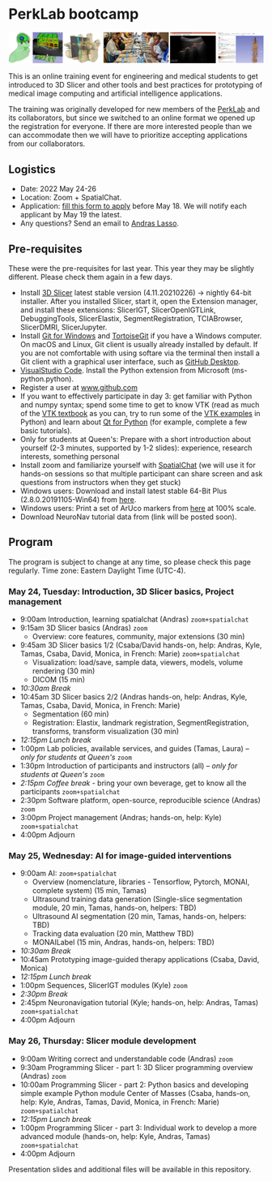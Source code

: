 # PerkLab bootcamp

![](banner.jpg)

This is an online training event for engineering and medical students to get introduced to 3D Slicer and other tools and best practices for prototyping of medical image computing and artificial intelligence applications.

The training was originally developed for new members of the [PerkLab](http://perk.cs.queensu.ca/) and its collaborators, but since we switched to an online format we opened up the registration for everyone. If there are more interested people than we can accommodate then we will have to prioritize accepting applications from our collaborators.

## Logistics

- Date:	2022 May 24-26
- Location: Zoom + SpatialChat.
- Application: [fill this form to apply](https://forms.gle/d6coo4mE8EwsKiEC6) before May 18. We will notify each applicant by May 19 the latest.
- Any questions? Send an email to [Andras Lasso](mailto:lasso@queensu.ca).

## Pre-requisites

These were the pre-requisites for last year. This year they may be slightly different. Please check them again in a few days.

- Install [3D Slicer](http://download.slicer.org/) latest stable version (4.11.20210226) -> nightly 64-bit installer. After you installed Slicer, start it, open the Extension manager, and install these extensions: SlicerIGT, SlicerOpenIGTLink, DebuggingTools, SlicerElastix, SegmentRegistration, TCIABrowser, SlicerDMRI, SlicerJupyter.
- Install [Git for Windows](https://git-scm.com/download/win) and [TortoiseGit](https://tortoisegit.org/) if you have a Windows computer. On macOS and Linux, Git client is usually already installed by default. If you are not comfortable with using softare via the terminal then install a Git client with a graphical user interface, such as [GitHub Desktop](https://desktop.github.com/).
- [VisualStudio Code](https://code.visualstudio.com/). Install the Python extension from Microsoft (ms-python.python).
- Register a user at www.github.com
- If you want to effectively participate in day 3: get familiar with Python and numpy syntax; spend some time to get to know VTK (read as much of the [VTK textbook](https://vtk.org/vtk-textbook/) as you can, try to run some of the [VTK examples](https://kitware.github.io/vtk-examples/site/) in Python) and learn about [Qt for Python](https://www.qt.io/qt-for-python) (for example, complete a few basic tutorials).
- Only for students at Queen's: Prepare with a short introduction about yourself (2-3 minutes, supported by 1-2 slides): experience, research interests, something personal
- Install zoom and familiarize yourself with [SpatialChat](https://spatial.chat/s/TryMe) (we will use it for hands-on sessions so that multiple participant can share screen and ask questions from instructors when they get stuck)
- Windows users: Download and install latest stable 64-Bit Plus (2.8.0.20191105-Win64) from [here](http://perk-software.cs.queensu.ca/plus/packages/stable/).
- Windows users: Print a set of ArUco markers from [here](https://github.com/PlusToolkit/PlusLibData/raw/master/ConfigFiles/OpticalMarkerTracker/marker_sheet_36h12.pdf) at 100% scale.
- Download NeuroNav tutorial data from (link will be posted soon).

## Program

The program is subject to change at any time, so please check this page regularly.
Time zone: Eastern Daylight Time (UTC-4).

### May 24, Tuesday: Introduction, 3D Slicer basics, Project management
- 9:00am Introduction, learning spatialchat (Andras) `zoom+spatialchat`
- 9:15am 3D Slicer basics (Andras) `zoom`
  - Overview: core features, community, major extensions (30 min)
- 9:45am 3D Slicer basics 1/2 (Csaba/David hands-on, help: Andras, Kyle, Tamas, Csaba, David, Monica, in French: Marie) `zoom+spatialchat`
  - Visualization: load/save, sample data, viewers, models, volume rendering (30 min)
  - DICOM (15 min)
- _10:30am Break_
- 10:45am 3D Slicer basics 2/2 (Andras hands-on, help: Andras, Kyle, Tamas, Csaba, David, Monica, in French: Marie)
  - Segmentation (60 min)
  - Registration: Elastix, landmark registration, SegmentRegistration, transforms, transform visualization (30 min)
- _12:15pm Lunch break_
- 1:00pm	Lab policies, available services, and guides (Tamas, Laura) _– only for students at Queen's_ `zoom`
- 1:30pm	Introduction of participants and instructors (all) _– only for students at Queen's_ `zoom`
- _2:15pm	Coffee break_ - bring your own beverage, get to know all the participants `zoom+spatialchat`
- 2:30pm	Software platform, open-source, reproducible science (Andras) `zoom`
- 3:00pm Project management (Andras; hands-on, help: Kyle) `zoom+spatialchat`
- 4:00pm	Adjourn

### May 25, Wednesday: AI for image-guided interventions
- 9:00am AI: `zoom+spatialchat`
  - Overview (nomenclature, libraries - Tensorflow, Pytorch, MONAI, complete system) (15 min, Tamas)
  - Ultrasound training data generation (Single-slice segmentation module, 20 min, Tamas, hands-on, helpers: TBD)
  - Ultrasound AI segmentation (20 min, Tamas, hands-on, helpers: TBD)
  - Tracking data evaluation (20 min, Matthew TBD)
  - MONAILabel (15 min, Andras, hands-on, helpers: TBD)
- _10:30am	Break_
- 10:45am Prototyping image-guided therapy applications (Csaba, David, Monica)
- _12:15pm	Lunch break_
- 1:00pm Sequences, SlicerIGT modules (Kyle) `zoom`
- _2:30pm Break_
- 2:45pm Neuronavigation tutorial (Kyle; hands-on, help: Andras, Tamas) `zoom+spatialchat`
- 4:00pm	Adjourn

### May 26, Thursday: Slicer module development
- 9:00am	Writing correct and understandable code (Andras) `zoom`
- 9:30am	Programming Slicer - part 1: 3D Slicer programming overview (Andras) `zoom`
- 10:00am Programming Slicer - part 2: Python basics and developing simple example Python module Center of Masses (Csaba, hands-on, help: Kyle, Andras, Tamas, David, Monica, in French: Marie) `zoom+spatialchat`
- _12:15pm	Lunch break_
- 1:00pm	Programming Slicer - part 3: Individual work to develop a more advanced module (hands-on, help: Kyle, Andras, Tamas) `zoom+spatialchat`
- 4:00pm	Adjourn

Presentation slides and additional files will be available in this repository.
